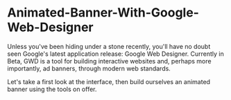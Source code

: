 Animated-Banner-With-Google-Web-Designer
========================================
Unless you've been hiding under a stone recently, you'll have no doubt seen Google's latest application release: Google Web Designer. Currently in Beta, GWD is a tool for building interactive websites and, perhaps more importantly, ad banners, through modern web standards.

Let's take a first look at the interface, then build ourselves an animated banner using the tools on offer.
